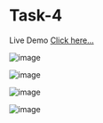 # Task-4

Live Demo [Click here...](https://vipul1432.github.io/Internship-Tasks/Task-4/)

![image](https://user-images.githubusercontent.com/81670997/176985547-f3d1ef49-fb0d-4ce5-a543-c6e89d37a249.png)

![image](https://user-images.githubusercontent.com/81670997/176985559-5be476e8-6135-4859-811d-0143cb12d047.png)

![image](https://user-images.githubusercontent.com/81670997/176985582-62af44eb-0877-4545-a10e-24adfc75baa6.png)

![image](https://user-images.githubusercontent.com/81670997/176985592-a19baf7e-2d98-40bd-adf0-eb505b8310d9.png)



 
